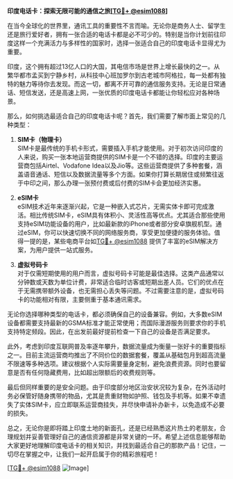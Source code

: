 **印度电话卡：探索无限可能的通信之旅[[TG💪+ @esim1088](https://t.me/s/esim1088)]**

在当今全球化的世界里，通讯工具的重要性不言而喻。无论你是商务人士、留学生还是旅行爱好者，拥有一张合适的电话卡都是必不可少的。特别是当你计划前往印度这样一个充满活力与多样性的国家时，选择一张适合自己的印度电话卡显得尤为重要。

印度，这个拥有超过13亿人口的大国，其电信市场是世界上增长最快的之一。从繁华都市孟买到宁静乡村，从科技中心班加罗尔到古老城市阿格拉，每一处都有独特的魅力等待你去发现。而这一切，都离不开可靠的通信服务支持。无论是日常通话、短信发送，还是高速上网，一张优质的印度电话卡都能让你轻松应对各种场景。

那么，如何挑选最适合自己的印度电话卡呢？首先，我们需要了解市面上常见的几种类型：

1. **SIM卡（物理卡）**  
   SIM卡是最传统的手机卡形式，需要插入手机才能使用。对于初次访问印度的人来说，购买一张本地运营商提供的SIM卡是一个不错的选择。印度的主要运营商包括Airtel、Vodafone Idea以及Jio等。这些运营商提供了多种套餐，涵盖语音通话、短信以及数据流量等多个方面。如果你打算长期居住或频繁往返于中印之间，那么办理一张预付费或后付费的SIM卡会更加经济实惠。

2. **eSIM卡**  
   eSIM技术近年来逐渐兴起，它是一种嵌入式芯片，无需实体卡即可完成激活。相比传统SIM卡，eSIM具有体积小、灵活性高等优点。尤其适合那些使用支持eSIM功能设备的用户，比如最新款的iPhone或者部分安卓旗舰机型。通过eSIM，你可以快速切换不同的网络服务商，享受更加便捷的服务体验。值得一提的是，某些电商平台如[TG💪+ @esim1088](https://t.me/s/esim1088) 提供了丰富的eSIM解决方案，为用户提供一站式服务。

3. **虚拟号码卡**  
   对于仅需短期使用的用户而言，虚拟号码卡可能是最佳选择。这类产品通常以分钟数或天数为单位计费，非常适合临时访客或短期出差人员。它们的优点在于无需携带额外设备，也无需担心丢失等问题。不过需要注意的是，虚拟号码卡的功能相对有限，主要侧重于基本通讯需求。

无论你选择哪种类型的电话卡，都必须确保自己的设备兼容。例如，大多数eSIM设备都需要支持最新的GSMA标准才能正常使用；而国际漫游服务则要求你的手机支持特定频段。因此，在出发前最好提前检查一下自己的设备是否满足要求。

此外，考虑到印度互联网普及率逐年攀升，数据流量成为衡量一张好卡的重要指标之一。目前主流运营商均推出了不同价位的数据套餐，覆盖从基础包月到超高流量不限速等多种选项。建议根据个人实际需要量身定制，避免浪费资源。同时也要留意是否有任何隐藏费用，比如超出限额后的收费规则等。

最后但同样重要的是安全问题。由于印度部分地区治安状况较为复杂，在外活动时务必保管好随身携带的物品，尤其是贵重财物如护照、钱包及手机等。如果不幸遗失了实体SIM卡，应立即联系运营商挂失，并尽快申请补办新卡，以免造成不必要的损失。

总之，无论你是即将踏上印度土地的新面孔，还是已经熟悉这片热土的老朋友，合理规划并妥善管理好自己的通信资源都是非常关键的一环。希望上述信息能够帮助大家更好地理解印度电话卡的相关知识，并找到最适合自己的那款产品！记住，一切尽在掌握之中，让我们一起开启属于你的精彩旅程吧！

[[TG💪+ @esim1088](https://t.me/s/esim1088) ![Image](https://i.postimg.cc/4NQfJmqS/Snipaste-2025-05-13-00-14-12.png)]